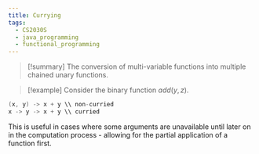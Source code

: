 ```yaml
---
title: Currying
tags:
  - CS2030S
  - java_programming
  - functional_programming
---
```

> [!summary] The conversion of multi-variable functions into multiple chained unary functions.

> [!example] Consider the binary function $add(y, z)$.
```java
(x, y) -> x + y \\ non-curried
x -> y -> x + y \\ curried
```

This is useful in cases where some arguments are unavailable until later on in the computation process - allowing for the partial application of a function first.

